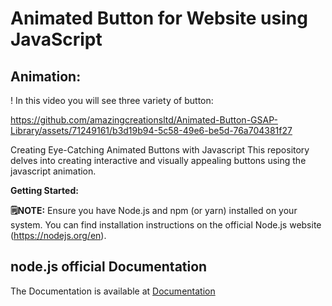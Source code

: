 
# Animated Button for Website using JavaScript
## Animation:

! In this video you will see three variety of button:

https://github.com/amazingcreationsltd/Animated-Button-GSAP-Library/assets/71249161/b3d19b94-5c58-49e6-be5d-76a704381f27

Creating Eye-Catching Animated Buttons with Javascript
This repository delves into creating interactive and visually appealing buttons using the javascript animation.

**Getting Started:**

**🗒️NOTE:** Ensure you have Node.js and npm (or yarn) installed on your system. You can find installation instructions on the official Node.js website (https://nodejs.org/en).


## node.js official Documentation

The Documentation is available at
[Documentation](https://nodejs.org/api/documentation.html)










